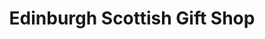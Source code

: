 ---
title: "Edinburgh Scottish Gift Shop"
url: /edinburgh/edinburgh-scottish-gift-shop/
shop: gift
---